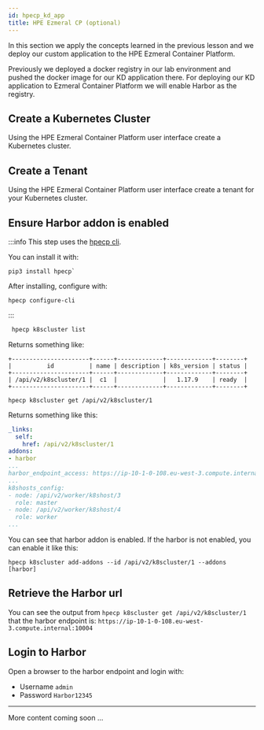 ```yaml
---
id: hpecp_kd_app 
title: HPE Ezmeral CP (optional)
---
```


In this section we apply the concepts learned in the previous lesson and 
we deploy our custom application to the HPE Ezmeral Container Platform.

Previously we deployed a docker registry in our lab environment and pushed the docker image for our KD application there.
For deploying our KD application to Ezmeral Container Platform we will enable
Harbor as the registry. 

## Create a Kubernetes Cluster

Using the HPE Ezmeral Container Platform user interface create a Kubernetes cluster.

## Create a Tenant

Using the HPE Ezmeral Container Platform user interface create a tenant for your Kubernetes cluster.

## Ensure Harbor addon is enabled

:::info
This step uses the [hpecp cli](https://pypi.org/project/hpecp/).

You can install it with:

```
pip3 install hpecp`
```

After installing, configure with:

```
hpecp configure-cli
```
:::

```bash
 hpecp k8scluster list
 ```
 
 Returns something like:
 
```
+----------------------+------+-------------+-------------+--------+
|          id          | name | description | k8s_version | status |
+----------------------+------+-------------+-------------+--------+
| /api/v2/k8scluster/1 |  c1  |             |   1.17.9    | ready  |
+----------------------+------+-------------+-------------+--------+
```

```
hpecp k8scluster get /api/v2/k8scluster/1
```

Returns something like this:

```yaml
_links:
  self:
    href: /api/v2/k8scluster/1
addons:
- harbor
...
harbor_endpoint_access: https://ip-10-1-0-108.eu-west-3.compute.internal:10004
...
k8shosts_config:
- node: /api/v2/worker/k8shost/3
  role: master
- node: /api/v2/worker/k8shost/4
  role: worker
...
```

You can see that harbor addon is enabled.  If the harbor is not enabled, you can enable it like this:

```
hpecp k8scluster add-addons --id /api/v2/k8scluster/1 --addons [harbor]
```

## Retrieve the Harbor url

You can see the output from `hpecp k8scluster get /api/v2/k8scluster/1` that 
the harbor endpoint is: `https://ip-10-1-0-108.eu-west-3.compute.internal:10004`

## Login to Harbor

Open a browser to the harbor endpoint and login with:

- Username `admin` 
- Password `Harbor12345`


<!---
Copy ca.crt to worker and master `/etc/pki/ca-trust/source/anchors/`
Run `update-ca-trust`
--->

---

More content coming soon ...



